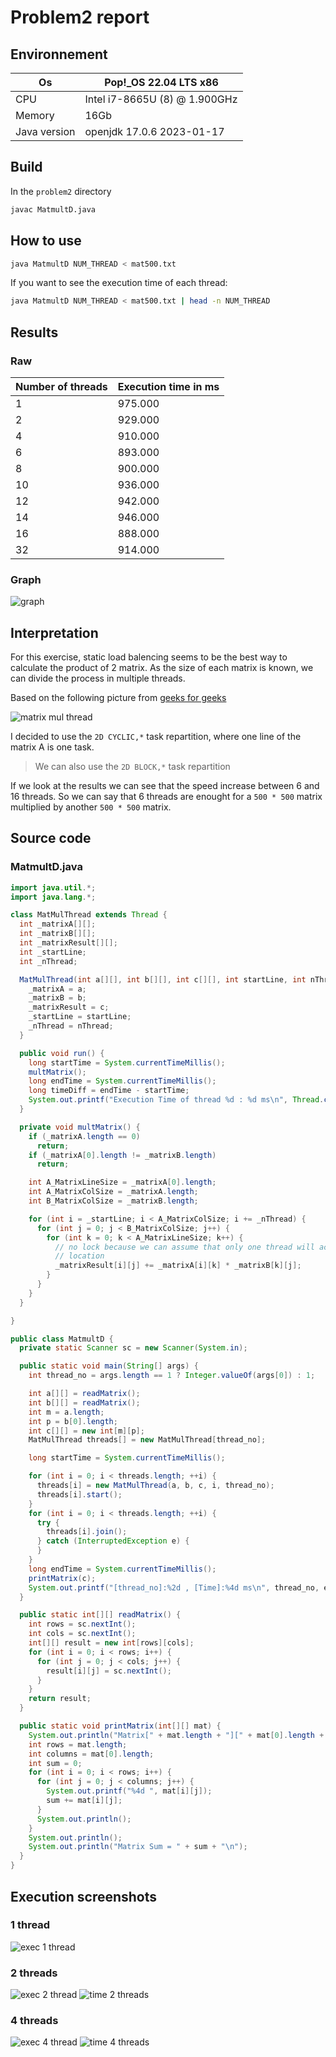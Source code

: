 # Problem2 report

## Environnement

| Os     | Pop!_OS 22.04 LTS x86         |
|--------|-------------------------------|
| CPU    | Intel i7-8665U (8) @ 1.900GHz |
| Memory | 16Gb                          |
|Java version | openjdk 17.0.6 2023-01-17|

## Build

In the `problem2` directory

```sh
javac MatmultD.java
```

## How to use

```sh
java MatmultD NUM_THREAD < mat500.txt 
```

If you want to see the execution time of each thread:

```sh
java MatmultD NUM_THREAD < mat500.txt | head -n NUM_THREAD
```

## Results

### Raw

| Number of threads | Execution time in ms |
|-------------------|----------------------|
| 1                 | 975.000              |
| 2                 | 929.000              |
| 4                 | 910.000              |
| 6                 | 893.000              |
| 8                 | 900.000              |
| 10                | 936.000              |
| 12                | 942.000              |
| 14                | 946.000              |
| 16                | 888.000              |
| 32                | 914.000              |

### Graph

![graph](.report_src/graph.png)

## Interpretation

For this exercise, static load balencing seems to be the best way to calculate the product of 2 matrix. As the size of each matrix is known, we can divide the process in multiple threads.

Based on the following picture from [geeks for geeks](https://www.geeksforgeeks.org/multiplication-of-matrix-using-threads/)

![matrix mul thread](.report_src/matmul.png)

I decided to use the `2D CYCLIC,*` task repartition, where one line of the matrix A is one task.

> We can also use the `2D BLOCK,*` task repartition

If we look at the results we can see that the speed increase between 6 and 16 threads. So we can say that 6 threads are enought for a `500 * 500` matrix multiplied by another `500 * 500` matrix.

## Source code

### MatmultD.java

```java
import java.util.*;
import java.lang.*;

class MatMulThread extends Thread {
  int _matrixA[][];
  int _matrixB[][];
  int _matrixResult[][];
  int _startLine;
  int _nThread;

  MatMulThread(int a[][], int b[][], int c[][], int startLine, int nThread) {
    _matrixA = a;
    _matrixB = b;
    _matrixResult = c;
    _startLine = startLine;
    _nThread = nThread;
  }

  public void run() {
    long startTime = System.currentTimeMillis();
    multMatrix();
    long endTime = System.currentTimeMillis();
    long timeDiff = endTime - startTime;
    System.out.printf("Execution Time of thread %d : %d ms\n", Thread.currentThread().getId(), timeDiff);
  }

  private void multMatrix() {
    if (_matrixA.length == 0)
      return;
    if (_matrixA[0].length != _matrixB.length)
      return;

    int A_MatrixLineSize = _matrixA[0].length;
    int A_MatrixColSize = _matrixA.length;
    int B_MatrixColSize = _matrixB.length; 

    for (int i = _startLine; i < A_MatrixColSize; i += _nThread) {
      for (int j = 0; j < B_MatrixColSize; j++) {
        for (int k = 0; k < A_MatrixLineSize; k++) {
          // no lock because we can assume that only one thread will access this memory
          // location
          _matrixResult[i][j] += _matrixA[i][k] * _matrixB[k][j];
        }
      }
    }
  }

}

public class MatmultD {
  private static Scanner sc = new Scanner(System.in);

  public static void main(String[] args) {
    int thread_no = args.length == 1 ? Integer.valueOf(args[0]) : 1;

    int a[][] = readMatrix();
    int b[][] = readMatrix();
    int m = a.length;
    int p = b[0].length;
    int c[][] = new int[m][p];
    MatMulThread threads[] = new MatMulThread[thread_no];

    long startTime = System.currentTimeMillis();

    for (int i = 0; i < threads.length; ++i) {
      threads[i] = new MatMulThread(a, b, c, i, thread_no);
      threads[i].start();
    }
    for (int i = 0; i < threads.length; ++i) {
      try {
        threads[i].join();
      } catch (InterruptedException e) {
      }
    }
    long endTime = System.currentTimeMillis();
    printMatrix(c);
    System.out.printf("[thread_no]:%2d , [Time]:%4d ms\n", thread_no, endTime - startTime);
  }

  public static int[][] readMatrix() {
    int rows = sc.nextInt();
    int cols = sc.nextInt();
    int[][] result = new int[rows][cols];
    for (int i = 0; i < rows; i++) {
      for (int j = 0; j < cols; j++) {
        result[i][j] = sc.nextInt();
      }
    }
    return result;
  }

  public static void printMatrix(int[][] mat) {
    System.out.println("Matrix[" + mat.length + "][" + mat[0].length + "]");
    int rows = mat.length;
    int columns = mat[0].length;
    int sum = 0;
    for (int i = 0; i < rows; i++) {
      for (int j = 0; j < columns; j++) {
        System.out.printf("%4d ", mat[i][j]);
        sum += mat[i][j];
      }
      System.out.println();
    }
    System.out.println();
    System.out.println("Matrix Sum = " + sum + "\n");
  }
}
```

## Execution screenshots

### 1 thread

![exec 1 thread](.report_src/exec_1_thread.png)

### 2 threads

![exec 2 thread](.report_src/exec_2threads.png)
![time 2 threads](.report_src/thread_time_2_threads.png)

### 4 threads

![exec 4 thread](.report_src/exec_4threads.png)
![time 4 threads](.report_src/thread_time_4_threads.png)
